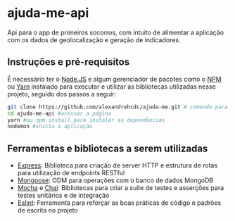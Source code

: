 # ajuda-me-api

Api para o app de primeiros socorros, com intuito de alimentar a aplicação com os dados de geolocalização e geração de indicadores.

## Instruções e pré-requisitos

É necessário ter o [Node.JS](https://nodejs.org/) e algum gerenciador de pacotes como o [NPM](https://npmjs.com/) ou [Yarn](https://yarnpkg.com/) instalado para executar e utilizar as bibliotecas utilizadas nesse projeto, seguido dos passos a seguir:

```bash
git clone https://github.com/alexandrehcdc/ajuda-me.git # comando para clonar o projeto
cd ajuda-me-api #acessar a página
yarn #ou npm install para instalar as dependências
nodemon #inicia a aplicação
```

## Ferramentas e bibliotecas a serem utilizadas
* [Express](https://www.npmjs.com/package/express): Biblioteca para criação de server HTTP e estrutura de rotas para utilização de endpoints RESTful
* [Mongoose](https://www.npmjs.com/package/mongoose): ODM para operações com o banco de dados MongoDB
* [Mocha](https://www.npmjs.com/package/mocha) e [Chai](https://www.npmjs.com/package/chai): Bibliotecas para criar a suíte de testes e asserções para testes unitários e de integração
* [Eslint](https://www.npmjs.com/package/eslint): Ferramenta para reforçar as boas práticas de código e padrões de escrita no projeto
